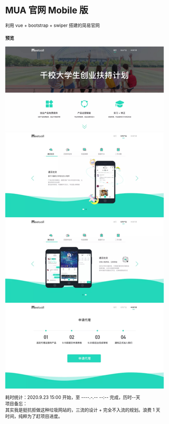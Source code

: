 # MUA 官网 Mobile 版
利用 vue + bootstrap + swiper 搭建的简易官网

#### 预览
![image](https://github.com/vc0754/mua_website_mobile/blob/master/previews/01.jpg)
![image](https://github.com/vc0754/mua_website_mobile/blob/master/previews/02.jpg)
![image](https://github.com/vc0754/mua_website_mobile/blob/master/previews/03.jpg)
![image](https://github.com/vc0754/mua_website_mobile/blob/master/previews/04.jpg)


耗时统计：2020.9.23 15:00 开始，至 ----.-.-- --:-- 完成，历时--天  
项目备忘：  
其实我是挺抗拒做这种垃圾网站的，三流的设计 + 完全不入流的规划。浪费 1 天时间，纯粹为了赶项目进度。
